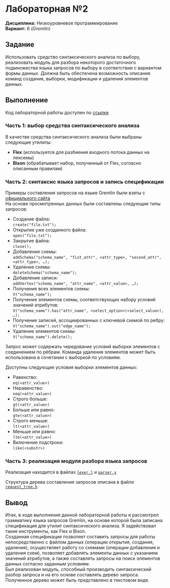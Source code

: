 # Лабораторная №2
**Дисциплина:** Низкоуровневое программирование<br/>
**Вариант:** 6 (*Gremlin*)
## Задание
Использовать средство синтаксического анализа по выбору, реализовать модуль для разбора некоторого достаточного подмножества языка запросов по выбору в соответствии с вариантом формы данных. Должна быть обеспечена возможность описания команд создания, выборки, модификации и удаления элементов данных.
## Выполнение
Код лабораторной работы доступен по [ссылке](https://github.com/ANegrash/LowLevelProg_lab2)
### Часть 1: выбор средства синтаксического анализа
В качестве средства синтаксического анализа были выбраны следующие утилиты:
- **Flex** (используется для разбиения входного потока данных на лексемы)
- **Bison** (обрабатывает набор, полученный от Flex, согласно описанным правилам)
### Часть 2: синтаксис языка запросов и запись спецификации
Примеры составления запросов на языке Gremlin были взяты с [официального сайта](https://docs.janusgraph.org/getting-started/gremlin/)<br/>
На основе просмотренных данных были составлены следующие типы запросов:
- Создание файла: <br/>`create("file.txt");`
-	Открытие уже созданного файла: <br/>`open("file.txt");`
-	Закрытие файла: <br/>`close();`
-	Добавление схемы: <br/>`addSchema("schema_name", "fist_attr", <attr_type>, "second_attr", <attr_type>, …);`
-	Удаление схемы: <br/>`deleteSchema("schema_name");`
-	Добавление записи: <br/>`addVertex("schema_name", "attr_name", <attr_value>, …);`
-	Получение всех элементов схемы: <br/>`V("schema_name");`
-	Получение элементов схемы, соответствующих набору условий значений атрибутов: <br/>`V("schema_name").has("attr_name", <select_option>(<select_value>), …);`
-	Получение записей, ассоциированных с ключевой схемой по ребру: <br/>`V("schema_name").out("edge_name");`
-	Удаление элементов схемы: <br/>`V("schema_name").delete();`

Запрос может содержать чередование условий выборки элементов с соединением по рёбрам. Команда удаления элементов может быть использована в сочетании с выборкой по условиям.

Доступны следующие условия выборки элементов данных:
- Равенство: <br/>`eq(<attr_value>)`
-	Неравенство: <br/>`neq(<attr_value>)`
-	Строго больше: <br/>`gt(<attr_value>)`
-	Больше или равно: <br/>`gte(<attr_value>)`
-	Строго меньше: <br/>`lt(<attr_value>)`
-	Меньше или равно: <br/>`lte(<attr_value>)`
-	Включение подстроки: <br/>`like(<substr>)`

### Часть 3: реализация модуля разбора языка запросов
Реализация находится в файлах [`lexer.l`](https://github.com/ANegrash/LowLevelProg_lab2/blob/master/lexer.l) и [`parser.y`](https://github.com/ANegrash/LowLevelProg_lab2/blob/master/parser.y)

Структура дерева составления запросов описана в файле [`request_tree.h`](https://github.com/ANegrash/LowLevelProg_lab2/blob/master/request_tree.h)

## Вывод
Итак, в ходе выполнения данной лабораторной работы я рассмотрел грамматику языка запросов Gremlin, на основе которой была записана спецификация для утилит синтаксического анализа. Я задействовал такие инструменты, как Flex и Bison.<br/>
Созданная спецификация позволяет составить запросы для работы непосредственно с файлом данных (операции открытия, создания, удаления), осуществляет работу со схемами (операции добавления и удаления схем), позволяет добавлять элементы данных с указанием значений атрибутов, а также составлять запросы на поиск элементов данных согласно заданным условиям.<br/>
Был реализован модуль, способный производить синтаксический разбор запроса и на его основе составлять дерево запроса. Полученное дерево может быть представлено в текстовом виде.


